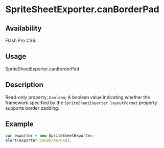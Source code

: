 # SpriteSheetExporter.canBorderPad

## Availability

Flash Pro CS6.

## Usage

SpriteSheetExporter.canBorderPad

## Description

Read-only property; `boolean`; A boolean value indicating whether the framework specified by the `SpriteSheetExporter.layoutFormat` property supports border padding.

## Example

```javascript
var exporter = new SpriteSheetExporter;
alert(exporter.canBorderPad);
```
